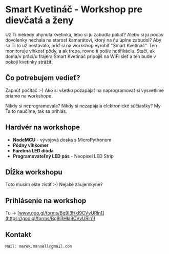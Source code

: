 ---
---

# Smart Kvetináč - Workshop pre dievčatá a ženy

Už Ti niekedy uhynula kvetinka, lebo si ju zabudla poliať?
Alebo si ju počas dovolenky nechala na starosť kamarátovi, ktorý na ňu úplne zabudol?
Aby sa Ti to už nestávalo, príď si na workshop vyrobiť "Smart Kvetináč".
Ten monitoruje vlhkosť pôdy, a ak treba, rovno ti pošle notifikáciu.
Stačí, ak doma/v práci/u frajera Smart Kvetináč pripojíš na WiFi sieť a ten bude v pokoji kvetinky strážiť.


## Čo potrebujem vedieť?

Zapnúť počítač :-) Ako si všetko pozapájať na naprogramovať si vysvetlíme priamo na workshope.

Nikdy si neprogramovala? Nikdy si nezapájala elektronické súčiastky? My Ťa to naučíme, tak sa prihlás.


## Hardvér na workshope

* **NodeMCU** - vývojová doska s MicroPythonom
* **Pôdny vlhkomer**
* **Farebná LED dióda**
* **Programovateľný LED pás** - Neopixel LED Strip


## Dĺžka workshopu

Toto musím ešte zistiť :-) Nejaké záujemkyne?


## Prihlásenie na workshop

Tu -> [www.goo.gl/forms/Bg9I3HkI9CVvURln1](https://goo.gl/forms/Bg9I3HkI9CVvURln1)


## Kontakt

```
Mail: marek.mansell@gmail.com
```
